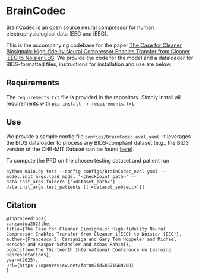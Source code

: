 # BrainCodec

BrainCodec is an open source neural compressor for human electrophysiological data (EEG and iEEG).

This is the accompanying codebase for the paper [The Case for Cleaner Biosignals: High-fidelity Neural Compressor Enables Transfer from Cleaner iEEG to Noisier EEG](https://openreview.net/forum?id=b57IG6N20B). We provide the code for the model and a dataloader for BIDS-formatted files, instructions for installation and use are below.

## Requirements

The `requirements.txt` file is provided in the repository. Simply install all requirements with `pip install -r requirements.txt`.

## Use

We provide a sample config file `configs/BrainCodec_eval.yaml`. It leverages the BIDS dataloader to process any BIDS-compliant dataset (e.g., the BIDS version of the CHB-MIT Dataset can be found [here](https://zenodo.org/records/10259996)).

To compute the PRD on the chosen testing dataset and patient run
```
python main.py test --config configs/BrainCodec_eval.yaml --model.init_args.load_model '<checkpoint_path>' --data.init_args.folders ['<dataset_path>'] --data.init_args.test_patients [['<dataset_subject>']]
```

## Citation

```
@inproceedings{
carzaniga2025the,
title={The Case for Cleaner Biosignals: High-fidelity Neural Compressor Enables Transfer from Cleaner i{EEG} to Noisier {EEG}},
author={Francesco S. Carzaniga and Gary Tom Hoppeler and Michael Hersche and Kaspar Schindler and Abbas Rahimi},
booktitle={The Thirteenth International Conference on Learning Representations},
year={2025},
url={https://openreview.net/forum?id=b57IG6N20B}
}
```